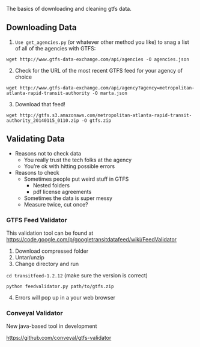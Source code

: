 The basics of downloading and cleaning gtfs data.

## Downloading Data

1. `Use get_agencies.py` (or whatever other method you like) to snag a list of all of the agencies with GTFS:

`wget http://www.gtfs-data-exchange.com/api/agencies -O agencies.json`

2. Check for the URL of the most recent GTFS feed for your agency of choice

`wget http://www.gtfs-data-exchange.com/api/agency?agency=metropolitan-atlanta-rapid-transit-authority -O marta.json`

3. Download that feed!

`wget http://gtfs.s3.amazonaws.com/metropolitan-atlanta-rapid-transit-authority_20140115_0110.zip -O gtfs.zip`

## Validating Data

* Reasons not to check data
  * You really trust the tech folks at the agency
  * You’re ok with hitting possible errors
* Reasons to check
  * Sometimes people put weird stuff in GTFS
    * Nested folders
    * pdf license agreements
  * Sometimes the data is super messy
  * Measure twice, cut once?

### GTFS Feed Validator

This validation tool can be found at https://code.google.com/p/googletransitdatafeed/wiki/FeedValidator 
1. Download compressed folder
2. Untar/unzip
3. Change directory and run

`cd transitfeed-1.2.12` (make sure the version is correct)

`python feedvalidator.py path/to/gtfs.zip`

4. Errors will pop up in a your web browser

### Conveyal Validator

New java-based tool in development

https://github.com/conveyal/gtfs-validator